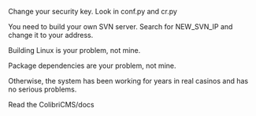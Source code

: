 Change your security key.
Look in conf.py and cr.py

You need to build your own SVN server. Search for NEW_SVN_IP and change it to your address.

Building Linux is your problem, not mine.

Package dependencies are your problem, not mine.

Otherwise, the system has been working for years in real casinos and has no serious problems.

Read the ColibriCMS/docs 


